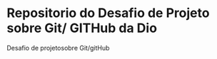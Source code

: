 # Repositorio do Desafio  de Projeto  sobre Git/ GITHub  da Dio
Desafio de projetosobre Git/gitHub 
